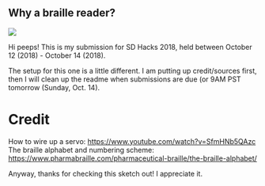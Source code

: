 ## Why a braille reader?

<img src="brailleReader.gif"/>

Hi peeps! This is my submission for SD Hacks 2018, held between October 12 (2018) - October 14 (2018).

The setup for this one is a little different. I am putting up credit/sources first, then I will clean up the readme when submissions are due (or 9AM PST tomorrow (Sunday, Oct. 14).

# Credit

How to wire up a servo: https://www.youtube.com/watch?v=SfmHNb5QAzc <br/>
The braille alphabet and numbering scheme: https://www.pharmabraille.com/pharmaceutical-braille/the-braille-alphabet/

Anyway, thanks for checking this sketch out! I appreciate it.
